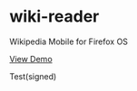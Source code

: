 # wiki-reader
Wikipedia Mobile for Firefox OS

[View Demo](http://infinioplus.github.io/wikireader-fxos/)

Test(signed)